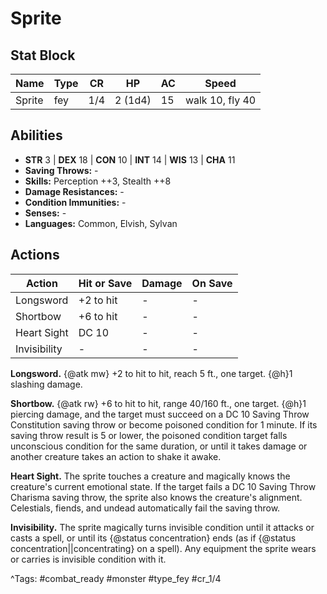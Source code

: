 # Sprite

## Stat Block

| Name | Type | CR | HP | AC | Speed |
|------|------|----|----|----|-------|
| Sprite | fey | 1/4 | 2 (1d4) | 15 | walk 10, fly 40 |

## Abilities

- **STR** 3 | **DEX** 18 | **CON** 10 | **INT** 14 | **WIS** 13 | **CHA** 11
- **Saving Throws:** -  
- **Skills:** Perception ++3, Stealth ++8  
- **Damage Resistances:** -  
- **Condition Immunities:** -  
- **Senses:** -  
- **Languages:** Common, Elvish, Sylvan


## Actions

| Action | Hit or Save | Damage | On Save |
|--------|--------------|--------|----------|
| Longsword | +2 to hit | - | - |
| Shortbow | +6 to hit | - | - |
| Heart Sight | DC 10 | - | - |
| Invisibility | - | - | - |

**Longsword.** {@atk mw} +2 to hit to hit, reach 5 ft., one target. {@h}1 slashing damage.

**Shortbow.** {@atk rw} +6 to hit to hit, range 40/160 ft., one target. {@h}1 piercing damage, and the target must succeed on a DC 10 Saving Throw Constitution saving throw or become poisoned condition for 1 minute. If its saving throw result is 5 or lower, the poisoned condition target falls unconscious condition for the same duration, or until it takes damage or another creature takes an action to shake it awake.

**Heart Sight.** The sprite touches a creature and magically knows the creature's current emotional state. If the target fails a DC 10 Saving Throw Charisma saving throw, the sprite also knows the creature's alignment. Celestials, fiends, and undead automatically fail the saving throw.

**Invisibility.** The sprite magically turns invisible condition until it attacks or casts a spell, or until its {@status concentration} ends (as if {@status concentration||concentrating} on a spell). Any equipment the sprite wears or carries is invisible condition with it.


^Tags: #combat_ready #monster #type_fey #cr_1/4